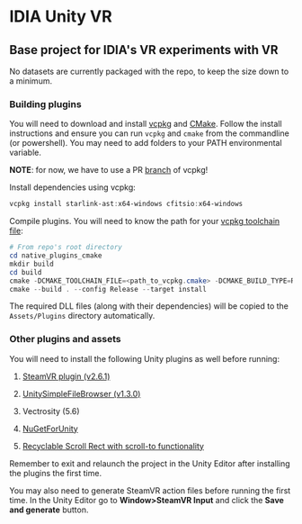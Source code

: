 # IDIA Unity VR
## Base project for IDIA's VR experiments with VR

No datasets are currently packaged with the repo, to keep the size down to a minimum. 

### Building plugins
You will need to download and install [vcpkg](https://github.com/microsoft/vcpkg) and [CMake](https://cmake.org/download/). Follow the install instructions and ensure you can run `vcpkg` and `cmake` from the commandline (or powershell). You may need to add folders to your PATH environmental variable.

**NOTE**:  for now, we have to use a PR [branch](https://github.com/veggiesaurus/vcpkg/tree/veggiesaurus/starlink_ast_cminpack_fix) of vcpkg!

Install dependencies using vcpkg:
```powershell
vcpkg install starlink-ast:x64-windows cfitsio:x64-windows
```

Compile plugins. You will need to know the path for your [vcpkg toolchain file](https://vcpkg.readthedocs.io/en/latest/examples/installing-and-using-packages/#cmake):
```powershell
# From repo's root directory
cd native_plugins_cmake
mkdir build
cd build
cmake -DCMAKE_TOOLCHAIN_FILE=<path_to_vcpkg.cmake> -DCMAKE_BUILD_TYPE=Release ../
cmake --build . --config Release --target install
```

The required DLL files (along with their dependencies) will be copied to the `Assets/Plugins` directory automatically.


### Other plugins and assets
You will need to install the following Unity plugins as well before running:

1) [SteamVR plugin (v2.6.1)](https://github.com/ValveSoftware/steamvr_unity_plugin/releases/download/2.6.1/steamvr_2_6_1.unitypackage)

2) [UnitySimpleFileBrowser (v1.3.0)](https://github.com/yasirkula/UnitySimpleFileBrowser/releases/download/v1.3.0/SimpleFileBrowser.unitypackage)

3) Vectrosity (5.6)

4) [NuGetForUnity](https://github.com/GlitchEnzo/NuGetForUnity/releases/download/v2.0.0/NuGetForUnity.2.0.0.unitypackage)

5) [Recyclable Scroll Rect with scroll-to functionality](https://github.com/CosmicElysium/Recyclable-Scroll-Rect/releases/download/v1.0/recyclable-scroll-rect.unitypackage) 



Remember to exit and relaunch the project in the Unity Editor after installing the plugins the first time.

You may also need to generate SteamVR action files before running the first time. In the Unity Editor go to **Window>SteamVR Input** and click the **Save and generate** button.
